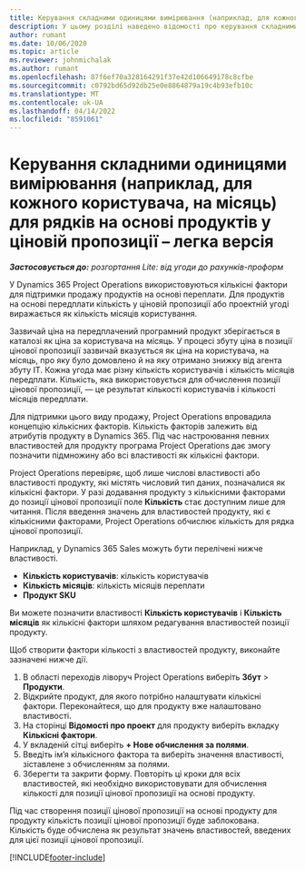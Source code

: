```yaml
---
title: Керування складними одиницями вимірювання (наприклад, для кожного користувача, на місяць) для рядків на основі продуктів у ціновій пропозиції – легка версія
description: У цьому розділі наведено відомості про керування складними одиницями вимірювання для позицій цінових пропозицій на основі продуктів.
author: rumant
ms.date: 10/06/2020
ms.topic: article
ms.reviewer: johnmichalak
ms.author: rumant
ms.openlocfilehash: 87f6ef70a328164291f37e42d106649178c8cfbe
ms.sourcegitcommit: c0792bd65d92db25e0e8864879a19c4b93efb10c
ms.translationtype: MT
ms.contentlocale: uk-UA
ms.lasthandoff: 04/14/2022
ms.locfileid: "8591061"
---
```

# <a name="managing-complex-units-such-as-per-user-per-month-for-product-based-quote-lines---lite"></a>Керування складними одиницями вимірювання (наприклад, для кожного користувача, на місяць) для рядків на основі продуктів у ціновій пропозиції – легка версія

_**Застосовується до:** розгортання Lite: від угоди до рахунків-проформ_

У Dynamics 365 Project Operations використовуються кількісні фактори для підтримки продажу продуктів на основі переплати. Для продуктів на основі передплати кількість у ціновій пропозиції або проектній угоді виражається як кількість місяців користування.

Зазвичай ціна на передплачений програмний продукт зберігається в каталозі як ціна за користувача на місяць. У процесі збуту ціна в позиції цінової пропозиції зазвичай вказується як ціна на користувача, на місяць, про яку було домовлено й на яку отримано знижку від агента збуту ІТ. Кожна угода має різну кількість користувачів і кількість місяців передплати. Кількість, яка використовується для обчислення позиції цінової пропозиції, — це результат кількості користувачів і кількості місяців передплати.

Для підтримки цього виду продажу, Project Operations впровадила концепцію кількісних факторів. Кількість факторів залежить від атрибутів продукту в Dynamics 365. Під час настроювання певних властивостей для продукту програма Project Operations дає змогу позначити підмножину або всі властивості як кількісні фактори.

Project Operations перевіряє, щоб лише числові властивості або властивості продукту, які містять числовий тип даних, позначалися як кількісні фактори. У разі додавання продукту з кількісними факторами до позиції цінової пропозиції поле **Кількість** стає доступним лише для читання. Після введення значень для властивостей продукту, які є кількісними факторами, Project Operations обчислює кількість для рядка цінової пропозиції.

Наприклад, у Dynamics 365 Sales можуть бути перелічені нижче властивості.

- **Кількість користувачів**: кількість користувачів
- **Кількість місяців**: кількість місяців переплати
- **Продукт SKU**

Ви можете позначити властивості **Кількість користувачів** і **Кількість місяців** як кількісні фактори шляхом редагування властивостей позиції продукту.

Щоб створити фактори кількості з властивостей продукту, виконайте зазначені нижче дії.

1. В області переходів ліворуч Project Operations виберіть **Збут** > **Продукти**.
2. Відкрийте продукт, для якого потрібно налаштувати кількісні фактори. Переконайтеся, що для продукту вже налаштовано властивості.
3. На сторінці **Відомості про проект** для продукту виберіть вкладку **Кількісні фактори**.
4. У вкладеній сітці виберіть **+ Нове обчислення за полями**.
5. Введіть ім’я кількісного фактора та виберіть значення властивості, зіставлене з обчисленням за полями.
6. Зберегти та закрити форму. Повторіть ці кроки для всіх властивостей, які необхідно використовувати для обчислення кількості для позиції цінової пропозиції на основі продукту.

Під час створення позиції цінової пропозиції на основі продукту для продукту кількість позиції цінової пропозиції буде заблокована. Кількість буде обчислена як результат значень властивостей, введених для цієї позиції цінової пропозиції.


[!INCLUDE[footer-include](../../includes/footer-banner.md)]